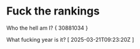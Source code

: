 # Fuck the rankings

Who the hell am I?
{ 30881034 }

What fucking year is it?
[ 2025-03-21T09:23:20Z ]
